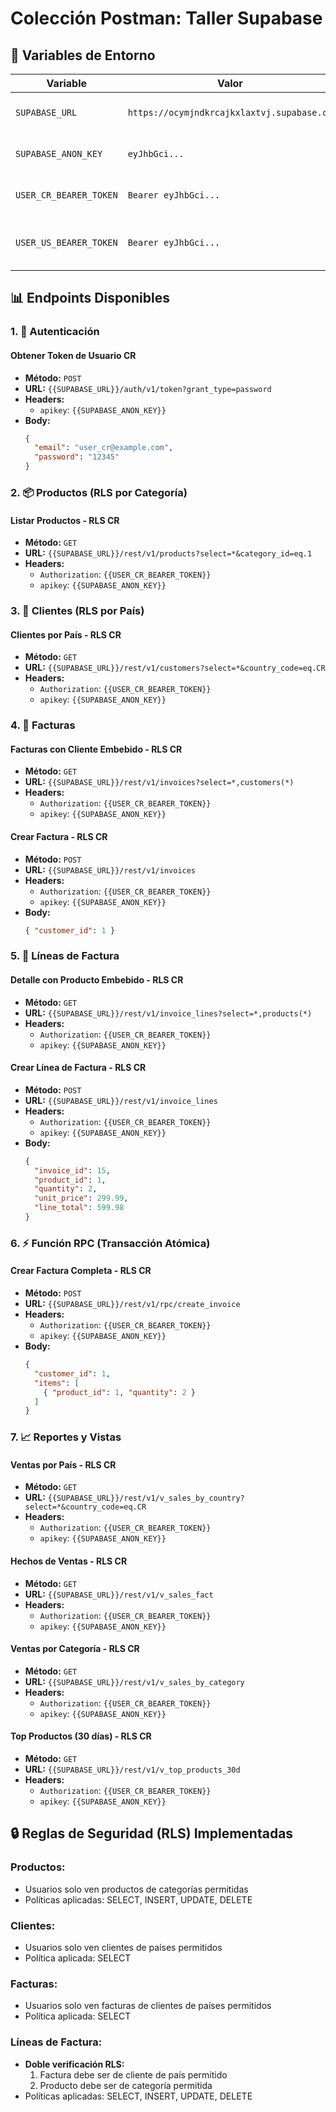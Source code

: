 # Colección Postman: Taller Supabase


## 🔐 Variables de Entorno

| Variable | Valor | Descripción |
|----------|-------|-------------|
| `SUPABASE_URL` | `https://ocymjndkrcajkxlaxtvj.supabase.co` | URL del proyecto Supabase |
| `SUPABASE_ANON_KEY` | `eyJhbGci...` | Clave anónima de Supabase |
| `USER_CR_BEARER_TOKEN` | `Bearer eyJhbGci...` | Token de usuario CR (Costa Rica) |
| `USER_US_BEARER_TOKEN` | `Bearer eyJhbGci...` | Token de usuario US (Estados Unidos) |

## 📊 Endpoints Disponibles

### 1. 🔐 Autenticación

#### **Obtener Token de Usuario CR**
- **Método:** `POST`
- **URL:** `{{SUPABASE_URL}}/auth/v1/token?grant_type=password`
- **Headers:**
  - `apikey`: `{{SUPABASE_ANON_KEY}}`
- **Body:**
  ```json
  {
    "email": "user_cr@example.com",
    "password": "12345"
  }
  ```

### 2. 📦 Productos (RLS por Categoría)

#### **Listar Productos - RLS CR**
- **Método:** `GET`
- **URL:** `{{SUPABASE_URL}}/rest/v1/products?select=*&category_id=eq.1`
- **Headers:**
  - `Authorization`: `{{USER_CR_BEARER_TOKEN}}`
  - `apikey`: `{{SUPABASE_ANON_KEY}}`

### 3. 👥 Clientes (RLS por País)

#### **Clientes por País - RLS CR**
- **Método:** `GET`
- **URL:** `{{SUPABASE_URL}}/rest/v1/customers?select=*&country_code=eq.CR`
- **Headers:**
  - `Authorization`: `{{USER_CR_BEARER_TOKEN}}`
  - `apikey`: `{{SUPABASE_ANON_KEY}}`

### 4. 🧾 Facturas

#### **Facturas con Cliente Embebido - RLS CR**
- **Método:** `GET`
- **URL:** `{{SUPABASE_URL}}/rest/v1/invoices?select=*,customers(*)`
- **Headers:**
  - `Authorization`: `{{USER_CR_BEARER_TOKEN}}`
  - `apikey`: `{{SUPABASE_ANON_KEY}}`

#### **Crear Factura - RLS CR**
- **Método:** `POST`
- **URL:** `{{SUPABASE_URL}}/rest/v1/invoices`
- **Headers:**
  - `Authorization`: `{{USER_CR_BEARER_TOKEN}}`
  - `apikey`: `{{SUPABASE_ANON_KEY}}`
- **Body:**
  ```json
  { "customer_id": 1 }
  ```

### 5. 📝 Líneas de Factura

#### **Detalle con Producto Embebido - RLS CR**
- **Método:** `GET`
- **URL:** `{{SUPABASE_URL}}/rest/v1/invoice_lines?select=*,products(*)`
- **Headers:**
  - `Authorization`: `{{USER_CR_BEARER_TOKEN}}`
  - `apikey`: `{{SUPABASE_ANON_KEY}}`

#### **Crear Línea de Factura - RLS CR**
- **Método:** `POST`
- **URL:** `{{SUPABASE_URL}}/rest/v1/invoice_lines`
- **Headers:**
  - `Authorization`: `{{USER_CR_BEARER_TOKEN}}`
  - `apikey`: `{{SUPABASE_ANON_KEY}}`
- **Body:**
  ```json
  {
    "invoice_id": 15,
    "product_id": 1,
    "quantity": 2,
    "unit_price": 299.99,
    "line_total": 599.98
  }
  ```

### 6. ⚡ Función RPC (Transacción Atómica)

#### **Crear Factura Completa - RLS CR**
- **Método:** `POST`
- **URL:** `{{SUPABASE_URL}}/rest/v1/rpc/create_invoice`
- **Headers:**
  - `Authorization`: `{{USER_CR_BEARER_TOKEN}}`
  - `apikey`: `{{SUPABASE_ANON_KEY}}`
- **Body:**
  ```json
  {
    "customer_id": 1,
    "items": [
      { "product_id": 1, "quantity": 2 }
    ]
  }
  ```

### 7. 📈 Reportes y Vistas

#### **Ventas por País - RLS CR**
- **Método:** `GET`
- **URL:** `{{SUPABASE_URL}}/rest/v1/v_sales_by_country?select=*&country_code=eq.CR`
- **Headers:**
  - `Authorization`: `{{USER_CR_BEARER_TOKEN}}`
  - `apikey`: `{{SUPABASE_ANON_KEY}}`

#### **Hechos de Ventas - RLS CR**
- **Método:** `GET`
- **URL:** `{{SUPABASE_URL}}/rest/v1/v_sales_fact`
- **Headers:**
  - `Authorization`: `{{USER_CR_BEARER_TOKEN}}`
  - `apikey`: `{{SUPABASE_ANON_KEY}}`

#### **Ventas por Categoría - RLS CR**
- **Método:** `GET`
- **URL:** `{{SUPABASE_URL}}/rest/v1/v_sales_by_category`
- **Headers:**
  - `Authorization`: `{{USER_CR_BEARER_TOKEN}}`
  - `apikey`: `{{SUPABASE_ANON_KEY}}`

#### **Top Productos (30 días) - RLS CR**
- **Método:** `GET`
- **URL:** `{{SUPABASE_URL}}/rest/v1/v_top_products_30d`
- **Headers:**
  - `Authorization`: `{{USER_CR_BEARER_TOKEN}}`
  - `apikey`: `{{SUPABASE_ANON_KEY}}`

## 🔒 Reglas de Seguridad (RLS) Implementadas

### **Productos:**
- Usuarios solo ven productos de categorías permitidas
- Políticas aplicadas: SELECT, INSERT, UPDATE, DELETE

### **Clientes:**
- Usuarios solo ven clientes de países permitidos
- Política aplicada: SELECT

### **Facturas:**
- Usuarios solo ven facturas de clientes de países permitidos
- Política aplicada: SELECT

### **Líneas de Factura:**
- **Doble verificación RLS:**
  1. Factura debe ser de cliente de país permitido
  2. Producto debe ser de categoría permitida
- Políticas aplicadas: SELECT, INSERT, UPDATE, DELETE

